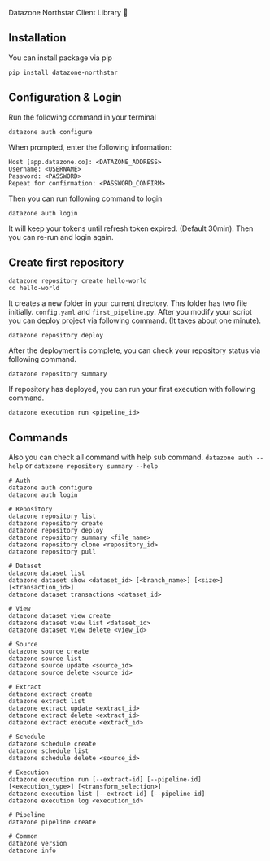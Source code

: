 Datazone Northstar Client Library 👋

## Installation
You can install package via pip
````shell
pip install datazone-northstar
````

## Configuration & Login
Run the following command in your terminal
````shell
datazone auth configure
````
When prompted, enter the following information:
````shell
Host [app.datazone.co]: <DATAZONE_ADDRESS>
Username: <USERNAME>
Password: <PASSWORD>
Repeat for confirmation: <PASSWORD_CONFIRM>
````
Then you can run following command to login
````shell
datazone auth login
````
It will keep your tokens until refresh token expired. (Default 30min). Then you can re-run and login again.

## Create first repository
````shell
datazone repository create hello-world
cd hello-world
````

It creates a new folder in your current directory. Thıs folder has two file initially. `config.yaml` and `first_pipeline.py`.
After you modify your script you can deploy project via following command. (It takes about one minute).

```shell
datazone repository deploy
```

After the deployment is complete, you can check your repository status via following command.

```shell
datazone repository summary
```

If repository has deployed, you can run your first execution with following command. 
````shell
datazone execution run <pipeline_id>
````

## Commands
Also you can check all command with help sub command. `datazone auth --help` or `datazone repository summary --help`
```shell
# Auth
datazone auth configure
datazone auth login

# Repository
datazone repository list
datazone repository create
datazone repository deploy
datazone repository summary <file_name>
datazone repository clone <repository_id>
datazone repository pull

# Dataset
datazone dataset list
datazone dataset show <dataset_id> [<branch_name>] [<size>] [<transaction_id>]
datazone dataset transactions <dataset_id>

# View
datazone dataset view create
datazone dataset view list <dataset_id>
datazone dataset view delete <view_id>

# Source
datazone source create
datazone source list
datazone source update <source_id>
datazone source delete <source_id>

# Extract
datazone extract create
datazone extract list
datazone extract update <extract_id>
datazone extract delete <extract_id>
datazone extract execute <extract_id>

# Schedule
datazone schedule create
datazone schedule list
datazone schedule delete <source_id>

# Execution
datazone execution run [--extract-id] [--pipeline-id] [<execution_type>] [<transform_selection>]
datazone execution list [--extract-id] [--pipeline-id]
datazone execution log <execution_id>

# Pipeline
datazone pipeline create

# Common
datazone version
datazone info
```
